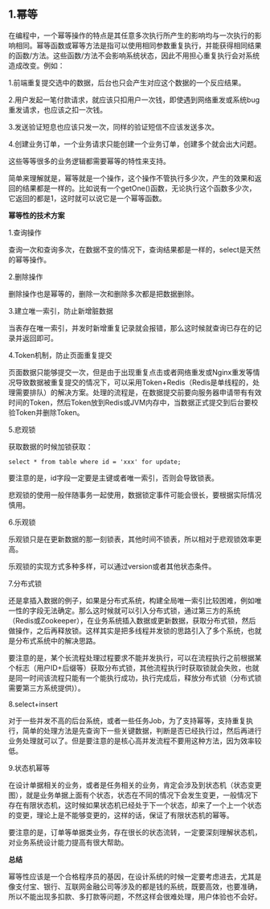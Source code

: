 ## 1.幂等



在编程中，一个幂等操作的特点是其任意多次执行所产生的影响均与一次执行的影响相同。幂等函数或幂等方法是指可以使用相同参数重复执行，并能获得相同结果的函数/方法。这些函数/方法不会影响系统状态，因此不用担心重复执行会对系统造成改变。例如：

1.前端重复提交选中的数据，后台也只会产生对应这个数据的一个反应结果。

2.用户发起一笔付款请求，就应该只扣用户一次钱，即使遇到网络重发或系统bug重发请求，也应该之扣一次钱。

3.发送验证短息也应该只发一次，同样的验证短信不应该发送多次。

4.创建业务订单，一个业务请求只能创建一个业务订单，创建多个就会出大问题。

这些等等很多的业务逻辑都需要幂等的特性来支持。

简单来理解就是，幂等就是一个操作，这个操作不管执行多少次，产生的效果和返回的结果都是一样的。比如说有一个getOne()函数，无论执行这个函数多少次，它返回的都是1，这时就可以说它是一个幂等函数。

**幂等性的技术方案**

1.查询操作

查询一次和查询多次，在数据不变的情况下，查询结果都是一样的，select是天然的幂等操作。

2.删除操作

删除操作也是幂等的，删除一次和删除多次都是把数据删除。

3.建立唯一索引，防止新增脏数据

当表存在唯一索引，并发时新增重复记录就会报错，那么这时候就查询已存在的记录并返回即可。

4.Token机制，防止页面重复提交

页面数据只能够提交一次，但是由于出现重复点击或者网络重发或Nginx重发等情况导致数据被重复提交的情况下，可以采用Token+Redis（Redis是单线程的，处理需要排队）的解决方案。处理的流程是，在数据提交前要向服务器申请带有有效时间的Token，然后Token放到Redis或JVM内存中，当数据正式提交到后台要校验Token并删除Token。

5.悲观锁

获取数据的时候加锁获取：

```
select * from table where id = 'xxx' for update;
```

要注意的是，id字段一定要是主键或者唯一索引，否则会导致锁表。

悲观锁的使用一般伴随事务一起使用，数据锁定事件可能会很长，要根据实际情况慎用。

6.乐观锁

乐观锁只是在更新数据的那一刻锁表，其他时间不锁表，所以相对于悲观锁效率更高。

乐观锁的实现方式多种多样，可以通过version或者其他状态条件。

7.分布式锁

还是拿插入数据的例子，如果是分布式系统，构建全局唯一索引比较困难，例如唯一性的字段无法确定。那么这时候就可以引入分布式锁，通过第三方的系统（Redis或Zookeeper），在业务系统插入数据或更新数据，获取分布式锁，然后做操作，之后再释放锁。这样其实是把多线程并发锁的思路引入了多个系统，也就是分布式系统中的解决思路。

要注意的是，某个长流程处理过程要求不能并发执行，可以在流程执行之前根据某个标志（用户ID+后缀等）获取分布式锁，其他流程执行时获取锁就会失败，也就是同一时间该流程只能有一个能执行成功，执行完成后，释放分布式锁（分布式锁需要第三方系统提供)）。

8.select+insert

对于一些并发不高的后台系统，或者一些任务Job，为了支持幂等，支持重复执行，简单的处理方法是先查询下一些关键数据，判断是否已经执行过，然后再进行业务处理就可以了。但是要注意的是核心高并发流程不要用这种方法，因为效率较低。

9.状态机幂等

在设计单据相关的业务，或者是任务相关的业务，肯定会涉及到状态机（状态变更图），就是业务单据上面有个状态，状态在不同的情况下会发生变更，一般情况下存在有限状态机，这时候如果状态机已经处于下一个状态，却来了一个上一个状态的变更，理论上是不能够变更的，这样的话，保证了有限状态机的幂等。 

要注意的是，订单等单据类业务，存在很长的状态流转，一定要深刻理解状态机，对业务系统设计能力提高有很大帮助。

**总结**

幂等性应该是一个合格程序员的基因，在设计系统的时候一定要考虑进去，尤其是像支付宝、银行、互联网金融公司等涉及的都是钱的系统，既要高效，也要准确，所以不能出现多扣款、多打款等问题，不然这样会很难处理，用户体验也不会好。	